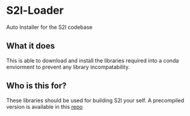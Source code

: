 
# S2l-Loader

Auto Installer for the S2l codebase

## What it does
This is able to download and install the libraries required into a conda enviorment to prevent any library incompatability.

## Who is this for?

These libraries should be used for building S2l your self. A precompiled version is available in this [repo](https://github.com/aftabnadim/S2L)
